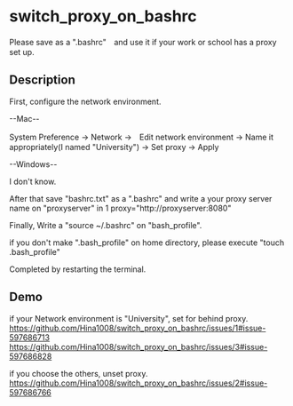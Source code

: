 # switch_proxy_on_bashrc

Please save as a ".bashrc"　and use it if your work or school has a proxy set up.

## Description
First, configure the network environment.

--Mac--

System Preference → Network →　Edit network environment → Name it appropriately(I named "University")
→ Set proxy → Apply
 
--Windows--

 I don't know.
  
After that save "bashrc.txt" as a ".bashrc" and write a your proxy server name on "proxyserver" in 
1 proxy="http://proxyserver:8080"

Finally, Write a "source ~/.bashrc" on "bash_profile".

if you don't make ".bash_profile" on home directory, please execute "touch .bash_profile"

Completed by restarting the terminal.

## Demo
if your Network environment is "University", set for  behind proxy.
https://github.com/Hina1008/switch_proxy_on_bashrc/issues/1#issue-597686713
https://github.com/Hina1008/switch_proxy_on_bashrc/issues/3#issue-597686828

if you choose the others, unset proxy.
https://github.com/Hina1008/switch_proxy_on_bashrc/issues/2#issue-597686766

